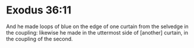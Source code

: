 # Exodus 36:11

And he made loops of blue on the edge of one curtain from the selvedge in the coupling: likewise he made in the uttermost side of [another] curtain, in the coupling of the second.